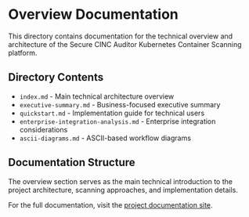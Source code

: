 # Overview Documentation

This directory contains documentation for the technical overview and architecture of the Secure CINC Auditor Kubernetes Container Scanning platform.

## Directory Contents

- `index.md` - Main technical architecture overview
- `executive-summary.md` - Business-focused executive summary
- `quickstart.md` - Implementation guide for technical users
- `enterprise-integration-analysis.md` - Enterprise integration considerations
- `ascii-diagrams.md` - ASCII-based workflow diagrams

## Documentation Structure

The overview section serves as the main technical introduction to the project architecture, scanning approaches, and implementation details.

For the full documentation, visit the [project documentation site](https://github.com/mitre/kube-cinc-secure-scanner).
